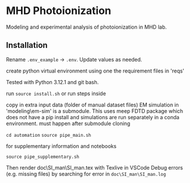 # MHD Photoionization

Modeling and experimental analysis of photoionization in MHD lab. 

## Installation 

Rename `.env_example` -> `.env`. Update values as needed.  

create python virtual environment using one the requirement files in 'reqs'

Tested with Python 3.12.1 and git bash. 

run `source install.sh` or run steps inside

copy in extra input data (folder of manual dataset files)
    EM simulation in 'modeling\em-sim' is a submodule. This uses meep FDTD package which does not have a pip install and simulations are run separately in a conda environment. 
    must happen after submodule cloning
    

`cd automation`
`source pipe_main.sh`

for supplementary information and notebooks

`source pipe_supplementary.sh`

Then render doc\SI_man\SI_man.tex with Texlive in VSCode
    Debug errors (e.g. missing files) by searching for error in  `doc\SI_man\SI_man.log`

